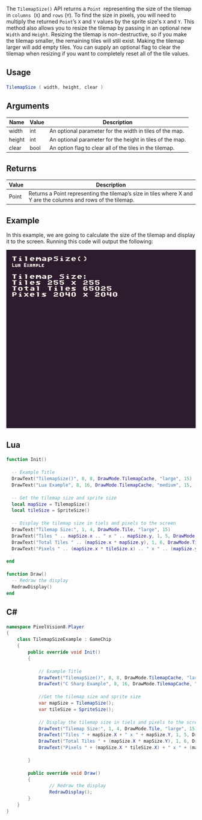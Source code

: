 The `TilemapSize()` API returns a `Point `representing the size of the tilemap in `columns `(`X`) and `rows` (`Y`). To find the size in pixels, you will need to multiply the returned `Point`’s `X` and `Y` values by the sprite size's `X` and `Y`. This method also allows you to resize the tilemap by passing in an optional new `Width` and `Height`. Resizing the tilemap is non-destructive, so if you make the tilemap smaller, the remaining tiles will still exist. Making the tilemap larger will add empty tiles. You can supply an optional flag to clear the tilemap when resizing if you want to completely reset all of the tile values.

## Usage

```csharp
TilemapSize ( width, height, clear )
```

## Arguments

| Name   | Value | Description                                                |
|--------|-------|------------------------------------------------------------|
| width  | int   | An optional parameter for the width in tiles of the map\.  |
| height | int   | An optional parameter for the height in tiles of the map\. |
| clear  | bool  | An option flag to clear all of the tiles in the tilemap\.  |

## Returns

| Value | Description                                                                                                      |
|-------|------------------------------------------------------------------------------------------------------------------|
| Point | Returns a Point representing the tilemap’s size in tiles where X and Y are the columns and rows of the tilemap\. |

## Example

In this example, we are going to calculate the size of the tilemap and display it to the screen. Running this code will output the following:

![image alt text](images/TilemapSizeOutput.png)

## Lua

```lua
function Init()

  -- Example Title
  DrawText("TilemapSize()", 8, 8, DrawMode.TilemapCache, "large", 15)
  DrawText("Lua Example", 8, 16, DrawMode.TilemapCache, "medium", 15, -4)
  
  -- Get the tilemap size and sprite size
  local mapSize = TilemapSize()
  local tileSize = SpriteSize()

  -- Display the tilemap size in tiels and pixels to the screen
  DrawText("Tilemap Size:", 1, 4, DrawMode.Tile, "large", 15)
  DrawText("Tiles " .. mapSize.x .. " x " .. mapSize.y, 1, 5, DrawMode.Tile, "large", 15)
  DrawText("Total Tiles " .. (mapSize.x * mapSize.y), 1, 6, DrawMode.Tile, "large", 15)
  DrawText("Pixels " .. (mapSize.x * tileSize.x) .. " x " .. (mapSize.y * tileSize.y), 1, 7, DrawMode.Tile, "large", 15)

end

function Draw()
  -- Redraw the display
  RedrawDisplay()
end
```



## C#

```csharp
namespace PixelVision8.Player
{
    class TilemapSizeExample : GameChip
    {
        public override void Init()
        {

            // Example Title
            DrawText("TilemapSize()", 8, 8, DrawMode.TilemapCache, "large", 15);
            DrawText("C Sharp Example", 8, 16, DrawMode.TilemapCache, "medium", 15, -4);

            //Get the tilemap size and sprite size
            var mapSize = TilemapSize();
            var tileSize = SpriteSize();

            // Display the tilemap size in tiels and pixels to the screen
            DrawText("Tilemap Size:", 1, 4, DrawMode.Tile, "large", 15);
            DrawText("Tiles " + mapSize.X + " x " + mapSize.Y, 1, 5, DrawMode.Tile, "large", 15);
            DrawText("Total Tiles " + (mapSize.X * mapSize.Y), 1, 6, DrawMode.Tile, "large", 15);
            DrawText("Pixels " + (mapSize.X * tileSize.X) + " x " + (mapSize.Y * tileSize.Y), 1, 7, DrawMode.Tile, "large", 15);

        }

        public override void Draw()
        { 
                // Redraw the display
                RedrawDisplay();
        }
    }
}
```

